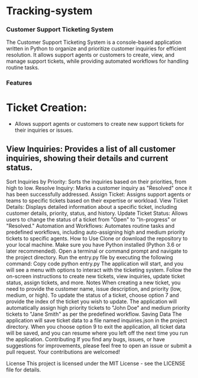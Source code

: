 # Tracking-system

### Customer Support Ticketing System
The Customer Support Ticketing System is a console-based application written in Python to organize and prioritize customer inquiries for efficient resolution. It allows support agents or customers to create, view, and manage support tickets, while providing automated workflows for handling routine tasks.

### Features
# Ticket Creation:   
 - Allows support agents or customers to create new support tickets for their inquiries or issues.
## View Inquiries: Provides a list of all customer inquiries, showing their details and current status.
Sort Inquiries by Priority: Sorts the inquiries based on their priorities, from high to low.
Resolve Inquiry: Marks a customer inquiry as "Resolved" once it has been successfully addressed.
Assign Ticket: Assigns support agents or teams to specific tickets based on their expertise or workload.
View Ticket Details: Displays detailed information about a specific ticket, including customer details, priority, status, and history.
Update Ticket Status: Allows users to change the status of a ticket from "Open" to "In-progress" or "Resolved."
Automation and Workflows: Automates routine tasks and predefined workflows, including auto-assigning high and medium priority tickets to specific agents.
How to Use
Clone or download the repository to your local machine.
Make sure you have Python installed (Python 3.6 or later recommended).
Open a terminal or command prompt and navigate to the project directory.
Run the entry.py file by executing the following command:
Copy code
python entry.py
The application will start, and you will see a menu with options to interact with the ticketing system.
Follow the on-screen instructions to create new tickets, view inquiries, update ticket status, assign tickets, and more.
Notes
When creating a new ticket, you need to provide the customer name, issue description, and priority (low, medium, or high).
To update the status of a ticket, choose option 7 and provide the index of the ticket you wish to update.
The application will automatically assign high priority tickets to "John Doe" and medium priority tickets to "Jane Smith" as per the predefined workflow.
Saving Data
The application will save ticket data to a file named inquiries.json in the project directory.
When you choose option 9 to exit the application, all ticket data will be saved, and you can resume where you left off the next time you run the application.
Contributing
If you find any bugs, issues, or have suggestions for improvements, please feel free to open an issue or submit a pull request. Your contributions are welcomed!

License
This project is licensed under the MIT License - see the LICENSE file for details.